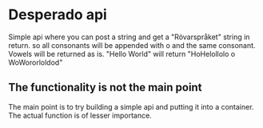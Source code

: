  # Desperado api
 Simple api where you can post a string and get a "Rövarspråket" string in return.
 so all consonants will be appended with o and the same consonant. Vowels will be returned as is.
 "Hello World" will return "HoHelollolo o WoWororloldod"

 ## The functionality is not the main point
 The main point is to try building a simple api and putting it into a container. The actual function is of lesser importance.